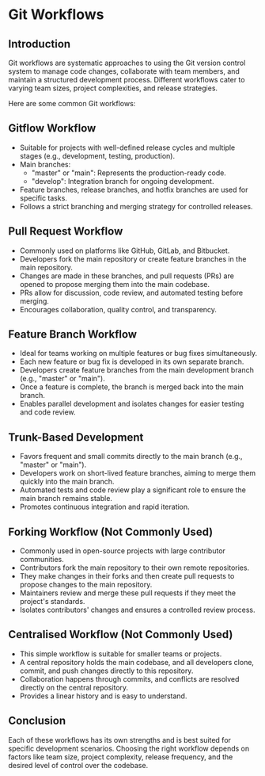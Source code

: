 # Git Workflows

## Introduction

Git workflows are systematic approaches to using the Git version control system to manage code changes, collaborate with team members, and maintain a structured development process. Different workflows cater to varying team sizes, project complexities, and release strategies.

Here are some common Git workflows:

## Gitflow Workflow

- Suitable for projects with well-defined release cycles and multiple stages (e.g., development, testing, production).
- Main branches:
  - "master" or "main": Represents the production-ready code.
  - "develop": Integration branch for ongoing development.
- Feature branches, release branches, and hotfix branches are used for specific tasks.
- Follows a strict branching and merging strategy for controlled releases.

## Pull Request Workflow

- Commonly used on platforms like GitHub, GitLab, and Bitbucket.
- Developers fork the main repository or create feature branches in the main repository.
- Changes are made in these branches, and pull requests (PRs) are opened to propose merging them into the main codebase.
- PRs allow for discussion, code review, and automated testing before merging.
- Encourages collaboration, quality control, and transparency.

## Feature Branch Workflow

- Ideal for teams working on multiple features or bug fixes simultaneously.
- Each new feature or bug fix is developed in its own separate branch.
- Developers create feature branches from the main development branch (e.g., "master" or "main").
- Once a feature is complete, the branch is merged back into the main branch.
- Enables parallel development and isolates changes for easier testing and code review.

## Trunk-Based Development

- Favors frequent and small commits directly to the main branch (e.g., "master" or "main").
- Developers work on short-lived feature branches, aiming to merge them quickly into the main branch.
- Automated tests and code review play a significant role to ensure the main branch remains stable.
- Promotes continuous integration and rapid iteration.

## Forking Workflow (Not Commonly Used)

- Commonly used in open-source projects with large contributor communities.
- Contributors fork the main repository to their own remote repositories.
- They make changes in their forks and then create pull requests to propose changes to the main repository.
- Maintainers review and merge these pull requests if they meet the project's standards.
- Isolates contributors' changes and ensures a controlled review process.

## Centralised Workflow (Not Commonly Used)

- This simple workflow is suitable for smaller teams or projects.
- A central repository holds the main codebase, and all developers clone, commit, and push changes directly to this repository.
- Collaboration happens through commits, and conflicts are resolved directly on the central repository.
- Provides a linear history and is easy to understand.

## Conclusion

Each of these workflows has its own strengths and is best suited for specific development scenarios. Choosing the right workflow depends on factors like team size, project complexity, release frequency, and the desired level of control over the codebase.
